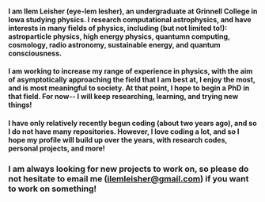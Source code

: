 #### I am Ilem Leisher (eye-lem lesher), an undergraduate at Grinnell College in Iowa studying physics. I research computational astrophysics, and have interests in many fields of physics, including (but not limited to!): astroparticle physics, high energy physics, quantumn computing, cosmology, radio astronomy, sustainable energy, and quantum consciousness. 

#### I am working to increase my range of experience in physics, with the aim of asymptotically approaching the field that I am best at, I enjoy the most, and is most meaningful to society. At that point, I hope to begin a PhD in that field. For now-- I will keep researching, learning, and trying new things!

#### I have only relatively recently begun coding (about two years ago), and so I do not have many repositories. However, I love coding a lot, and so I hope my profile will build up over the years, with research codes, personal projects, and more!

### I am always looking for new projects to work on, so please do not hesitate to email me (ilemleisher@gmail.com) if you want to work on something!
